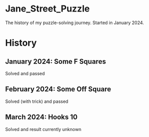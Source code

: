 # Jane_Street_Puzzle
The history of my puzzle-solving journey. Started in January 2024.

# History
## January 2024: Some F Squares
Solved and passed
## February 2024: Some Off Square
Solved (with trick) and passed
## March 2024: Hooks 10
Solved and result currently unknown

